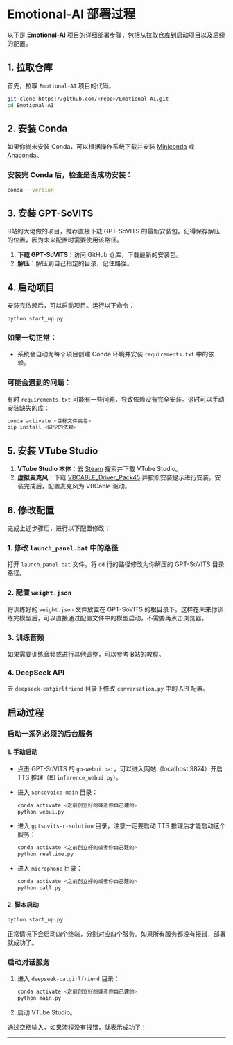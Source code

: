 # Emotional-AI 部署过程

以下是 **Emotional-AI** 项目的详细部署步骤，包括从拉取仓库到启动项目以及后续的配置。

## 1. 拉取仓库

首先，拉取 `Emotional-AI` 项目的代码。

```bash
git clone https://github.com/<repo>/Emotional-AI.git
cd Emotional-AI
```

## 2. 安装 Conda

如果你尚未安装 Conda，可以根据操作系统下载并安装 [Miniconda](https://docs.conda.io/en/latest/miniconda.html) 或 [Anaconda](https://www.anaconda.com/products/individual)。

### 安装完 Conda 后，检查是否成功安装：

```bash
conda --version
```

## 3. 安装 GPT-SoVITS

B站的大佬做的项目，推荐直接下载 GPT-SoVITS 的最新安装包。记得保存解压的位置，因为未来配置时需要使用该路径。

1. **下载 GPT-SoVITS**：访问 GitHub 仓库，下载最新的安装包。
2. **解压**：解压到自己指定的目录，记住路径。

## 4. 启动项目

安装完依赖后，可以启动项目。运行以下命令：

```bash
python start_up.py
```

### 如果一切正常：

- 系统会自动为每个项目创建 Conda 环境并安装 `requirements.txt` 中的依赖。
  
### 可能会遇到的问题：

有时 `requirements.txt` 可能有一些问题，导致依赖没有完全安装。这时可以手动安装缺失的库：

```bash
conda activate <目标文件夹名>
pip install <缺少的依赖>
```

## 5. 安装 VTube Studio

1. **VTube Studio 本体**：去 [Steam](https://store.steampowered.com/) 搜索并下载 VTube Studio。
2. **虚拟麦克风**：下载 [VBCABLE_Driver_Pack45](https://www.vb-cable.com/) 并按照安装提示进行安装。安装完成后，配置麦克风为 VBCable 驱动。

## 6. 修改配置

完成上述步骤后，进行以下配置修改：

### 1. 修改 `launch_panel.bat` 中的路径

打开 `launch_panel.bat` 文件，将 `cd` 行的路径修改为你解压的 GPT-SoVITS 目录路径。

### 2. 配置 `weight.json`

将训练好的 `weight.json` 文件放置在 GPT-SoVITS 的根目录下。这样在未来你训练完模型后，可以直接通过配置文件中的模型启动，不需要再点击浏览器。

### 3. 训练音频

如果需要训练音频或进行其他调整，可以参考 B站的教程。

### 4. DeepSeek API

去 `deepseek-catgirlfriend` 目录下修改 `conversation.py` 中的 API 配置。

## 启动过程

### 启动一系列必须的后台服务

#### 1. 手动启动

- 点击 GPT-SoVITS 的 `go-webui.bat`，可以进入网站（localhost:9874）开启 TTS 推理（即 `inference_webui.py`）。
- 进入 `SenseVoice-main` 目录：

  ```bash
  conda activate <之前创立好的或者你自己建的>
  python webui.py
  ```

- 进入 `gptsovits-r-solution` 目录，注意一定要启动 TTS 推理后才能启动这个服务：

  ```bash
  conda activate <之前创立好的或者你自己建的>
  python realtime.py
  ```

- 进入 `microphone` 目录：

  ```bash
  conda activate <之前创立好的或者你自己建的>
  python call.py
  ```

#### 2. 脚本启动

```bash
python start_up.py
```

正常情况下会启动四个终端，分别对应四个服务。如果所有服务都没有报错，部署就成功了。

### 启动对话服务

1. 进入 `deepseek-catgirlfriend` 目录：

   ```bash
   conda activate <之前创立好的或者你自己建的>
   python main.py
   ```

2. 启动 VTube Studio。

通过空格输入，如果流程没有报错，就表示成功了！

---
